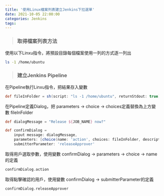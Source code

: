 ```yaml
---
title: '使用Linux檔案列表建立Jenkins下拉選單'
date: 2021-10-05 22:00:00
categories: Jenkins
tags:
---
```

>### 取得檔案列表方法

使用以下Linxu指令，將預設目錄每個檔案使用一列的方式逐一列出
```bash
ls -1 /home/ubuntu
```
>### 建立Jenkins Pipeline

在Pipeline執行Linxu指令，把結果存入變數
```groovy
def fileInFolder = sh(script: "ls -1 /home/ubuntu", returnStdout: true).trim();
```
在Pipeline定義Dialog，把 parameters -> choice -> choices定義替換為上方變數 fileInFolder
```groovy
def dialogMessage = "Release ${JOB_NAME} now?"

def confirmDialog =
    input message: dialogMessage,
    parameters: [choice(name: 'action', choices: fileInFolder, description: '')],
    submitterParameter: 'releaseApprover'
```
取得用戶選取參數，使用變數 confirmDialog -> parameters -> choice -> name的定義
```groovy
confirmDialog.action
```
取得點擊確認的用戶，使用變數 confirmDialog -> submitterParameter的定義
```groovy
confirmDialog.releaseApprover
```